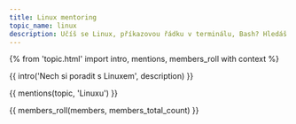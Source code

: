 ```yaml
---
title: Linux mentoring
topic_name: linux
description: Učíš se Linux, příkazovou řádku v terminálu, Bash? Hledáš někoho zkušenějšího, kdo ti poradí, když se zasekneš? Kdo ti ukáže správné postupy a nasměruje tě na kvalitní návody nebo kurzy?
---
```

{% from 'topic.html' import intro, mentions, members_roll with context %}

{{ intro('Nech si poradit s Linuxem', description) }}

{{ mentions(topic, 'Linuxu') }}

{{ members_roll(members, members_total_count) }}

